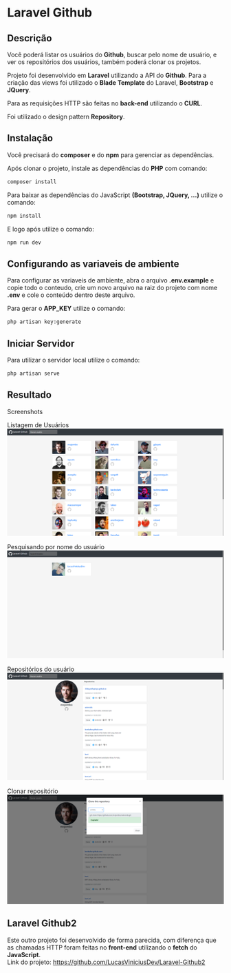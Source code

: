 Laravel Github
======

Descrição
------
Você poderá listar os usuários do **Github**, buscar pelo nome de usuário, e ver os repositórios dos usuários, também poderá clonar os projetos.

Projeto foi desenvolvido em **Laravel** utilizando a API do **Github**. Para a criação das views foi utilizado o **Blade Template** do Laravel, **Bootstrap** e **JQuery**.

Para as requisições HTTP são feitas no **back-end** utilizando o **CURL**. 

Foi utilizado o design pattern **Repository**.

Instalação
------
Você precisará do **composer** e do **npm** para gerenciar as dependências.

Após clonar o projeto, instale as dependências do **PHP** com comando:
```bash
composer install
```

Para baixar as dependências do JavaScript **(Bootstrap, JQuery, ...)** utilize o comando:
```bash
npm install
```

E logo após utilize o comando:
```bash
npm run dev
```

Configurando as variaveis de ambiente
------
Para configurar as variaveis de ambiente, abra o arquivo **.env.example** e copie todo o conteudo, crie um novo arquivo na raiz do projeto com nome **.env** e cole o conteúdo dentro deste arquivo.

Para gerar o **APP_KEY** utilize o comando:
```bash
php artisan key:generate
```

Iniciar Servidor
------
Para utilizar o servidor local utilize o comando:
```bash
php artisan serve
```

Resultado
------

Screenshots

Listagem de Usuários
![Alt text](https://github.com/LucasViniciusDev/Laravel-Github/blob/master/screenshots/001.PNG "001")

Pesquisando por nome do usuário
![Alt text](https://github.com/LucasViniciusDev/Laravel-Github/blob/master/screenshots/002.PNG "002")

Repositórios do usuário
![Alt text](https://github.com/LucasViniciusDev/Laravel-Github/blob/master/screenshots/003.PNG "003")

Clonar repositório
![Alt text](https://github.com/LucasViniciusDev/Laravel-Github/blob/master/screenshots/004.PNG "004")

Laravel Github2
------
Este outro projeto foi desenvolvido de forma parecida, com diferença que as chamadas HTTP foram feitas no **front-end** utilizando o **fetch** do **JavaScript**.<br>
Link do projeto: https://github.com/LucasViniciusDev/Laravel-Github2

